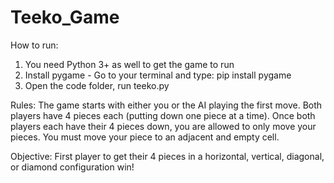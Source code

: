 # Teeko_Game
How to run:
1. You need Python 3+ as well to get the game to run 
2. Install pygame - Go to your terminal and type: pip install pygame
3. Open the code folder, run teeko.py

Rules:
The game starts with either you or the AI playing the first move. Both players have 4 pieces each (putting down one piece at a time). Once both players each have their 4 pieces down, you are allowed to only move your pieces. You must move your piece to an adjacent and empty cell. 

Objective:
First player to get their 4 pieces in a horizontal, vertical, diagonal, or diamond configuration win!

